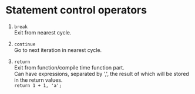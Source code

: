 # Statement control operators

1. `break` \
Exit from nearest cycle.

2. `continue` \
Go to next iteration in nearest cycle.

3. `return` \
Exit from function/compile time function part. \
Can have expressions, separated by ',', the result of which will be stored in the return values. \
``` return 1 + 1, 'a'; ```
